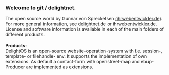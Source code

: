 <h3>Welcome to git / delightnet.</h3>
The open source world by Gunnar von Spreckelsen <a href="ihrwebentwickler.de">(ihrwebentwickler.de)</a>.
For more general information, see delightnet.de or ihrwebentwickler.de. License and
software information is available in each of the main folders of different products.<br>
<br>
<b>Products:</b><br>
DelightOS is an open-source website-operation-system with f.e. session-, template- or filehandle-
env. It supports the implementation of own extensions. As default a contact-form with
openstreet-map and ebup-Producer are implemented as extensions.